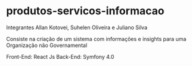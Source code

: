 # produtos-servicos-informacao

Integrantes Allan Kotovei, Suhelen Oliveira e Juliano Silva


Consiste na criação de um sistema com informações e insights para uma Organização não Governamental

Front-End: React Js
Back-End: Symfony 4.0


